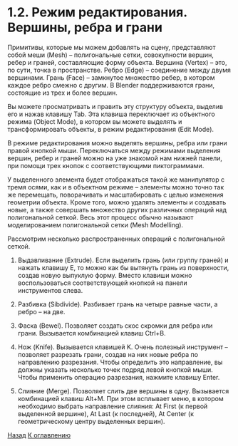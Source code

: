 # 1.2. Режим редактирования. Вершины, ребра и грани
Примитивы, которые мы можем добавлять на сцену, представляют собой меши (Mesh) – полигональные сетки, совокупности вершин, 
ребер и граней, составляющие форму объекта. Вершина (Vertex) – это, по сути, точка в пространстве. Ребро (Edge) – соединение 
между двумя вершинами. Грань (Face) – замкнутое множество ребер, в котором каждое ребро смежно с другим. В Blender поддерживаются 
грани, состоящие из трех и более вершин. 

Вы можете просматривать и править эту структуру объекта, выделив его и нажав клавишy Tab. Эта клавиша переключает из объектного режима 
(Object Mode), в котором вы можете выделять и трансформировать объекты, в режим редактирования (Edit Mode). 

В режиме редактирования можно выделять вершины, ребра или грани правой кнопкой мыши. Переключаться между режимами выделения вершин, 
ребер и граней можно на уже знакомой нам нижней панели, при помощи трех кнопок с соответствующими пиктограммами.

У выделенного элемента будет отображаться такой же манипулятор с тремя осями, как и в объектном режиме – элементы можно точно так же 
перемещать, поворачивать и масштабировать с целью изменения геометрии объекта. Кроме того, можно удалять элементы и создавать новые, 
а также совершать множество других различных операций над полигональной сеткой. Весь этот процесс обычно называют моделированием 
полигональной сетки (Mesh Modelling). 

Рассмотрим несколько распространенных операций с полигональной сеткой. 

1. Выдавливание (Extrude). Если выделить грань (или группу граней) и нажать клавишу E, то можно как бы вытянуть грань из поверхности, 
создав новую выпуклую форму. Вместо клавиши можно воспользоваться соответствующей кнопкой на панели инструментов слева.

2. Разбивка (Sibdivide). Разбивает грань на четыре равные части, а ребро – на две.

3. Фаска (Bewel). Позволяет создать скос скромки для ребра или грани. Вызывается комбинацией клавиш Ctrl+B.

4. Нож (Knife). Вызывается клавишей K. Очень полезный инструмент – позволяет разрезать грани, создав на них новые ребра по направлению 
разрезания. Чтобы определить это направление, вы должны указать несколько точек подряд левой кнопкой мыши. Чтобы применить операцию 
разрезания, нажмите клавишу Enter.

5. Слияние (Merge). Позволяет слить две вершины в одну. Вызывается комбинацией клавиш Alt+M. При этом всплывает меню, в котором 
необходимо выбрать направление слияния: At First (к первой выделенной вершине), At Last (к последней), At Center (к геометрическому 
центру выделенных вершин).

[Назад](basics)
[К оглавлению](../index)

